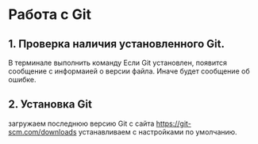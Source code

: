 # Работа с Git
## 1. Проверка наличия установленного Git.
В терминале выполнить команду <git version>
Если Git установлен, появится сообщение с информаией о версии 
файла. Иначе будет сообщение об ошибке.

## 2. Установка Git
загружаем последнюю версию Git с сайта https://git-scm.com/downloads
устанавливаем с настройками по умолчанию.